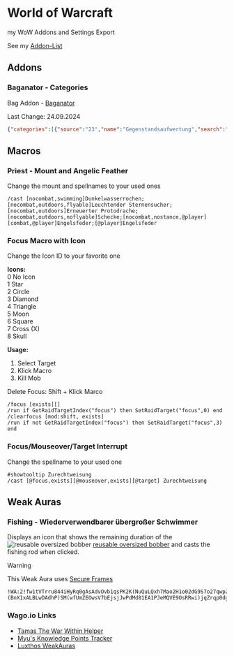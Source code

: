 # World of Warcraft

my WoW Addons and Settings Export

See my [Addon-List](https://github.com/svenflender/wow/blob/main/Addon.md)

## Addons 

### Baganator - Categories

Bag Addon - [Baganator](https://www.curseforge.com/wow/addons/baganator)

Last Change: 24.09.2024
```json
{"categories":[{"source":"23","name":"Gegenstandsaufwertung","search":"#Gegenstandsaufwertung|Tapferkeitsstein|Vorbotenwappen|Wachsklumpen"},{"source":"11","name":"Dunkelmond-Jahrmarkt","search":"Dunkelmond-Jahrmarkt|Dunkelmond-Spielpreis|Dunkelmond-Ticket"},{"source":"12","name":"Items","search":"!war within&!Dunkelmond&!Goblingleiter"},{"source":"13","name":"Seelengebunden","search":"seelengebunden&#rüstung&#ausrüstung&>400"},{"source":"17","name":"Beim Anlegen gebunden","search":"!seelengebunden&#rüstung&#ausrüstung&>400"},{"source":"27","name":"Schlüsselstein","search":"Schlüsselstein&Seelengebunden&Mythische"},{"source":"8","name":"Wappenröcke","search":"Wappenrock"},{"source":"14","name":"Kampfhaustiere","search":"#kamphaustier|#Haustier"},{"source":"15","name":"Kochen","search":"fleisch|fisch|kochkunst|Portioniertes Steak"},{"source":"25","name":"Beim Anlegen gebunden","search":"!seelengebunden&(einhändig|zweihändig|wurfwaffe|schildhand|nebenhand|köcher)&>400"},{"source":"4","name":"Optionales Handwerksmaterial","search":"optionale reagenzien|Funke der Omen"},{"source":"1","name":"Monfest","search":"Mondfest"},{"source":"5","name":"Ingenieurskunst","search":"teile"},{"source":"3","name":"Juwelierskunst","search":"juwelierskunst&!Rüstung&!Anlegen"},{"source":"2","name":"Verzauberkunst","search":"verzauberkunst"},{"source":"19","name":"Kürschnerei","search":"leder&!Rüstung&!Anlegen"},{"source":"18","name":"Fertigungsreagenzien","search":"fertigungsreagenzien|#reagenz"},{"source":"7","name":"Bergbau","search":"metalle steine"},{"source":"6","name":"Inschriftenkunde","search":"inschriftenkunde"},{"source":"9","name":"Schneiderei","search":"stoffe|faden|#handwerksmaterial&Band|Schneiderei"},{"source":"24","name":"Seelengebunden","search":"seelengebunden&(einhändig|zweihändig|wurfwaffe|schildhand|nebenhand|köcher)&>400"},{"source":"16","name":"Kräuterkunde","search":"kräuter"},{"source":"26","name":"Steinmetzkunst","search":"gewichtsstein|schleifstein"},{"source":"20","name":"Berufswissen","search":"wissen&studieren"},{"source":"21","name":"Truhen und Beutel","search":"Truhe|Geldbeutel|Vorratspaket|Schließkassette|Kapital des Wesirs"},{"source":"22","name":"Braufest","search":"Braufest"},{"source":"10","name":"Kampfkuriosität","search":"Kuriosität"}],"version":1,"order":["27","21","default_hearthstone","default_potion","default_food","default_consumable","10","----","_Berufe","5","2","9","19","16","7","3","6","15","4","18","default_tradegoods","default_reagent","default_gem","default_recipe","20","__end","----","_Rüstung","17","13","8","default_profession","default_auto_equipment_sets","default_armor","__end","_Waffen","24","25","26","__end","----","default_container","default_questitem","default_key","default_miscellaneous","23","14","default_battlepet","default_toy","default_other","default_junk","default_special_empty","----","_Feiertag","11","1","22","__end","----","_Alte Erweiterungen","12","__end"],"modifications":[{"showGroupPrefix":true,"source":"23","priority":0},{"showGroupPrefix":true,"source":"22","priority":3},{"showGroupPrefix":true,"source":"21","priority":3},{"showGroupPrefix":true,"source":"20","priority":3},{"showGroupPrefix":true,"source":"26","priority":3},{"showGroupPrefix":true,"source":"27","priority":3},{"source":"8","priority":3},{"source":"9","priority":0},{"source":"default_tradegoods","priority":-1},{"source":"default_hearthstone","priority":3},{"showGroupPrefix":true,"source":"25","priority":0},{"items":[221763,213611],"source":"18","priority":0},{"items":[228414,228956],"source":"5","priority":0},{"source":"15","priority":0},{"source":"default_battlepet","priority":3},{"items":[116406],"source":"default_food"},{"items":[21100],"source":"1","priority":0},{"showGroupPrefix":true,"source":"default_key","priority":-1},{"items":[211806],"source":"3","priority":0},{"source":"2","priority":0},{"items":[222649,224807],"source":"19","priority":0},{"source":"4","priority":0},{"items":[222553],"source":"7","priority":0},{"source":"6","priority":0},{"source":"14","priority":3},{"showGroupPrefix":true,"source":"24","priority":0},{"source":"16","priority":0},{"source":"17","priority":3},{"showGroupPrefix":true,"source":"13","priority":3},{"showGroupPrefix":true,"source":"12","group":"expansion","priority":2},{"items":[92794,72018],"source":"11","priority":0},{"source":"10","priority":0}],"hidden":[]}
```

## Macros

### Priest - Mount and Angelic Feather

Change the mount and spellnames to your used ones

```
/cast [nocombat,swimming]Dunkelwasserrochen;[nocombat,outdoors,flyable]Leuchtender Sternensucher;[nocombat,outdoors]Erneuerter Protodrache;[nocombat,outdoors,noflyable]Schecke;[nocombat,nostance,@player][combat,@player]Engelsfeder;[@player]Engelsfeder
```

### Focus Macro with Icon

Change the Icon ID to your favorite one

**Icons:**  
0 No Icon  
1	Star  
2	Circle  
3	Diamond  
4	Triangle  
5	Moon  
6	Square  
7	Cross (X)  
8	Skull  

**Usage:**
1. Select Target
2. Klick Macro
3. Kill Mob

Delete Focus: Shift + Klick Marco

```
/focus [exists][]
/run if GetRaidTargetIndex("focus") then SetRaidTarget("focus",0) end
/clearfocus [mod:shift, exists]
/run if not GetRaidTargetIndex("focus") then SetRaidTarget("focus",3) end
```

### Focus/Mouseover/Target Interrupt

Change the spellname to your used one

```
#showtooltip Zurechtweisung
/cast [@focus,exists][@mouseover,exists][@target] Zurechtweisung
```

## Weak Auras

### Fishing - Wiederverwendbarer übergroßer Schwimmer

Displays an icon that shows the remaining duration of the ![reusable oversized bobber](https://wow.zamimg.com/images/wow/icons/large/achievement_profession_fishing_outlandangler.jpg) [reusable oversized bobber](https://www.wowhead.com/de/item=202207/wiederverwendbarer-%C3%BCbergro%C3%9Fer-schwimmer) and casts the fishing rod when clicked.

> [!WARNING]
> This Weak Aura uses [Secure Frames](https://github.com/WeakAuras/WeakAuras2/wiki/protected-frames)

```
!WA:2!fw1tVTrru844iHyRq0gAsAdvOvb1qsPK2K(NuQuLQxh7Mao2H1o02dG9S7o27qwpZYmZ68hqO2CQhr(ax4MpuXb4I)cakFcgzvXhGEGpa5la8MzTtBdiHpSEE)zM379B(9EtMIt2EYGjdE2c9i(mAvwc3hFPXgGsKHmELyjHrfZ(N9ejEJe(jh5(XyxcnorYte41Wc)WUTtIKKicfhYdWnrG04RSdEFhjEpP7UKazywVimTLmCkhkQn2PgyOlS9sgLHQjCBXzjX90gttJmh6ZIIqXcCO6mz7d(MFKmNY2eZBbgEB32iFot9oQP6grAtK1GKZHYO4UMZtl6jiTJJW9djbyxmdsqEdhb5a8u9rbFtIqId2eT34VsGqhNVFLMnfy563VXtg7jJngyL6dqYwmcv6LVq5AfCh4ZyrbSDPv3LeJBC0iXcbqM5OXZghk5KwTWCXhmpF4YNRbTYqv2OlkHJ01RywVB8PRENvw1f3bdh)6yuKm8LaOBK3IJBs2ZT6wfkv6qrmokAJaH1jMRM0em3VE(CvRvVATCU1CsOePxCeAFm31ealaF1rBLEbypWFnSWxVqPTkUDPUj0HPM18Ql)C1eQBOwsDn1IQROUUAz1NyP(y1vvZ3qTIL6JMn(8FEegqsUnG8HyQTdorIv3uDl1TTIphYxs6GRLEGBYcW)6yhdqgMtrrFjaeah6NFzmN1IJfI0l6RCPXgVRah10aUkBihfijKTsCOM55IBPzE3DA1edarpK)o67wAWZoF8KAcwDrica(hLELLj(IgLMpnz82iWHHluZ09eBZDzr8zFTTdSlg)ZYKjt2xMQDug5KB7AvIFpJsOXGbNdX)HAoTtoq840ar2dhyu(0bPuLhpmDoYyxtTin3hQootcvMM)7uUs5cQj4qrP9PNXrFtAKf(1DyfqLXNTiNCG9xKGcaubzxR2Bu4JI0aJUDbg(d5O4dF4WfPjqhIGaTGngwZVgDo(CBuUCb36ovQvRYMUB8G1Rn4Kqxf6tU4Wk6rVrC0wn8OkBxR0gLl8xdAfX2Tih)TjyQ)(BnX1xALBLwDAdhP)SM(wfUmZEOwsV7bEjsjJwPdMd81EA1PJeMQVE9OsRRwi)jqZrqp0dgPj045jjN5Kdj(7qbgwwZgR6JIWzD0ldnkkbtQeNZenhZaHqVqmPvO8PormuqN(ejUnuiqFDWSxy8F)xogcy9xtzONeosQCAxZKpREA7(S2EizORFesiMwrTCGUvF9c17R)gFwWRCdNYyg6eEAveAypUHVRbh1hUscjOFK3QRSXDEmPYQD6IOK2gi82UcjIllEegjWvLCdO9wq37mdcgIY11tQ5cmmjkqCO2pZHoJtBeHwuTVXB1bQVt99Qz8AsOer4Pv3NqtBDGZZIV3WPI)Xx9c1yWpUUDh6nVTApl1py5ahHC(UbS6(qbXA3Wl9)9Y81KM2uM0wpeQoM2zP0RDBjmbXYg(fXG7iBU99ELlP4GX6P329SZZXqxuromDBH5CmAN7Q2ZLhsMe45Lrk4GUQy)eooNjttnuddpiaBFUfTTTW0alRtfG7wflZffzApelS4)YSEKeCJXlY45JaQMyH5kHBktp91G3a05YR0SD8Cl(Fgcjm5feHsqFvP3Kz(o49)J7PUDv7LVXY3C1BUOZbmw7m9BQHdGlaZiY2tY87KoW9cz(T(Zrc8YrBHJOXtAEkn9TkycTlaenCrrXHOSQZS(936D)7FeUApoTN3GWMxrRM3TqHYEazQjP10QPMwzn4A(iH0UjWBi0wCcvhqm0aCsJA85h9QOEG3AebcMbfe2ttjjgQJ1HJ8OXX7GXX509msxnHlCsH3TwA5vxA5j78Ih9pd
```
### Wago.io Links

- [Tamas The War Within Helper](https://wago.io/TamasTheWarWithinHelper)
- [Myu's Knowledge Points Tracker](https://wago.io/L7lpDrqUO/10)
- [Luxthos WeakAuras](https://www.luxthos.com/)


